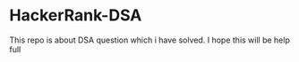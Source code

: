 # HackerRank-DSA
This repo is about DSA question which i have solved. I hope this will be help full
